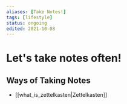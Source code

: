 ```yaml
---
aliases: [Take Notes!]
tags: [lifestyle]
status: ongoing
edited: 2021-10-08
---
```


# Let's take notes often!

## Ways of Taking Notes
- [[what_is_zettelkasten|Zettelkasten]]